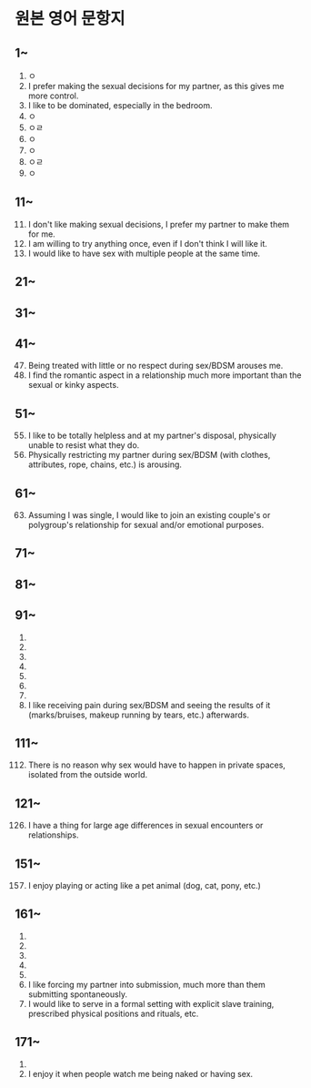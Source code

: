 # 원본 영어 문항지
## 1~
1. ㅇ
2. I prefer making the sexual decisions for my partner, as this gives me more control.
3. I like to be dominated, especially in the bedroom.
1. ㅇ
1. ㅇㄹ
1. ㅇ
1. ㅇ
1. ㅇㄹ
1. ㅇ
## 11~
11. I don't like making sexual decisions, I prefer my partner to make them for me.
17. I am willing to try anything once, even if I don't think I will like it.
20. I would like to have sex with multiple people at the same time.
## 21~
## 31~
## 41~
47. Being treated with little or no respect during sex/BDSM arouses me.
49. I find the romantic aspect in a relationship much more important than the sexual or kinky aspects.
## 51~
55. I like to be totally helpless and at my partner's disposal, physically unable to resist what they do.
59. Physically restricting my partner during sex/BDSM (with clothes, attributes, rope, chains, etc.) is arousing.
## 61~
63. Assuming I was single, I would like to join an existing couple's or polygroup's relationship for sexual and/or emotional purposes.
## 71~
## 81~
## 91~
1.
1.
1.
1.
1.
1.
1.
98. I like receiving pain during sex/BDSM and seeing the results of it (marks/bruises, makeup running by tears, etc.) afterwards.
## 111~
112. There is no reason why sex would have to happen in private spaces, isolated from the outside world.
## 121~
126. I have a thing for large age differences in sexual encounters or relationships.
## 151~
157. I enjoy playing or acting like a pet animal (dog, cat, pony, etc.)
## 161~
1.
1.
1.
1.
1.
166. I like forcing my partner into submission, much more than them submitting spontaneously.
169. I would like to serve in a formal setting with explicit slave training, prescribed physical positions and rituals, etc.
## 171~
1.
172. I enjoy it when people watch me being naked or having sex.
